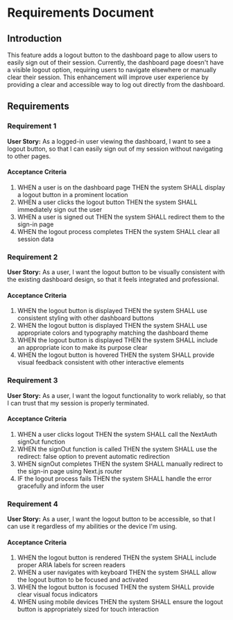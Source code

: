 # Requirements Document

## Introduction

This feature adds a logout button to the dashboard page to allow users to easily sign out of their session. Currently, the dashboard page doesn't have a visible logout option, requiring users to navigate elsewhere or manually clear their session. This enhancement will improve user experience by providing a clear and accessible way to log out directly from the dashboard.

## Requirements

### Requirement 1

**User Story:** As a logged-in user viewing the dashboard, I want to see a logout button, so that I can easily sign out of my session without navigating to other pages.

#### Acceptance Criteria

1. WHEN a user is on the dashboard page THEN the system SHALL display a logout button in a prominent location
2. WHEN a user clicks the logout button THEN the system SHALL immediately sign out the user
3. WHEN a user is signed out THEN the system SHALL redirect them to the sign-in page
4. WHEN the logout process completes THEN the system SHALL clear all session data

### Requirement 2

**User Story:** As a user, I want the logout button to be visually consistent with the existing dashboard design, so that it feels integrated and professional.

#### Acceptance Criteria

1. WHEN the logout button is displayed THEN the system SHALL use consistent styling with other dashboard buttons
2. WHEN the logout button is displayed THEN the system SHALL use appropriate colors and typography matching the dashboard theme
3. WHEN the logout button is displayed THEN the system SHALL include an appropriate icon to make its purpose clear
4. WHEN the logout button is hovered THEN the system SHALL provide visual feedback consistent with other interactive elements

### Requirement 3

**User Story:** As a user, I want the logout functionality to work reliably, so that I can trust that my session is properly terminated.

#### Acceptance Criteria

1. WHEN a user clicks logout THEN the system SHALL call the NextAuth signOut function
2. WHEN the signOut function is called THEN the system SHALL use the redirect: false option to prevent automatic redirection
3. WHEN signOut completes THEN the system SHALL manually redirect to the sign-in page using Next.js router
4. IF the logout process fails THEN the system SHALL handle the error gracefully and inform the user

### Requirement 4

**User Story:** As a user, I want the logout button to be accessible, so that I can use it regardless of my abilities or the device I'm using.

#### Acceptance Criteria

1. WHEN the logout button is rendered THEN the system SHALL include proper ARIA labels for screen readers
2. WHEN a user navigates with keyboard THEN the system SHALL allow the logout button to be focused and activated
3. WHEN the logout button is focused THEN the system SHALL provide clear visual focus indicators
4. WHEN using mobile devices THEN the system SHALL ensure the logout button is appropriately sized for touch interaction